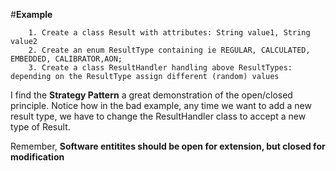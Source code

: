 #**Example**

```
    1. Create a class Result with attributes: String value1, String value2
    2. Create an enum ResultType containing ie REGULAR, CALCULATED, EMBEDDED, CALIBRATOR,AON;
    3. Create a class ResultHandler handling above ResultTypes: depending on the ResultType assign different (random) values
```

I find the **Strategy Pattern** a great demonstration of the open/closed principle. Notice how in the bad example, any time we want to add a new result type, we have to change the ResultHandler class to accept a new type of Result.

Remember, **Software entitites should be open for extension, but closed for modification** 